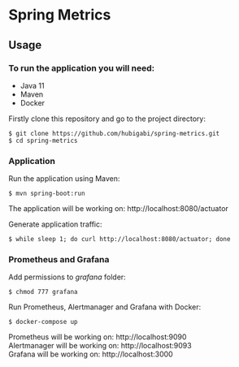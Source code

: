 # Spring Metrics

## Usage
### To run the application you will need:
- Java 11
- Maven
- Docker

Firstly clone this repository and go to the project directory:
```shell
$ git clone https://github.com/hubigabi/spring-metrics.git
$ cd spring-metrics
```

### Application
Run the application using Maven:
```shell
$ mvn spring-boot:run
```
The application will be working on: http://localhost:8080/actuator  

Generate application traffic:
```shell
$ while sleep 1; do curl http://localhost:8080/actuator; done
```

### Prometheus and Grafana
Add permissions to *grafana* folder:
```shell
$ chmod 777 grafana
```

Run Prometheus, Alertmanager and Grafana with Docker:
```shell
$ docker-compose up
```
Prometheus will be working on: http://localhost:9090  
Alertmanager will be working on: http://localhost:9093  
Grafana will be working on: http://localhost:3000
